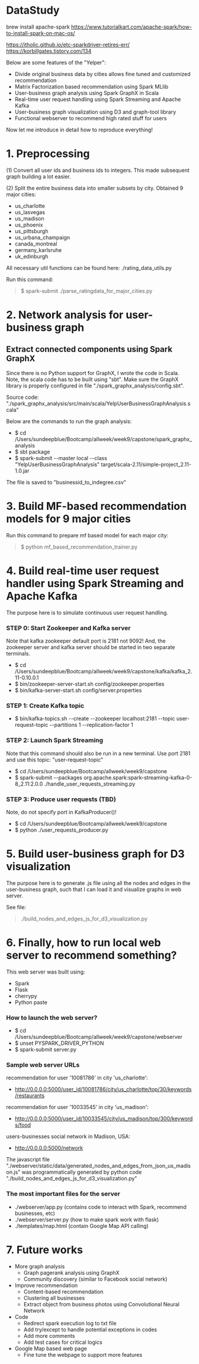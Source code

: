 # DataStudy

brew install apache-spark
https://www.tutorialkart.com/apache-spark/how-to-install-spark-on-mac-os/

https://itholic.github.io/etc-sparkdriver-retires-err/
https://korbillgates.tistory.com/134

Below are some features of the "Yelper":

- Divide original business data by cities allows fine tuned and customized recommendation
- Matrix Factorization based recommendation using Spark MLlib
- User-business graph analysis using Spark GraphX in Scala
- Real-time user request handling using Spark Streaming and Apache Kafka
- User-business graph visualization using D3 and graph-tool library
- Functional webserver to recommend high rated stuff for users

Now let me introduce in detail how to reproduce everything!

# 1. Preprocessing

(1) Convert all user ids and business ids to integers. This made subsequent graph building a lot easier.

(2) Split the entire business data into smaller subsets by city. Obtained 9 major cities:

- us_charlotte 
- us_lasvegas
- us_madison
- us_phoenix
- us_pittsburgh
- us_urbana_champaign
- canada_montreal
- germany_karlsruhe
- uk_edinburgh

All necessary util functions can be found here: ./rating_data_utils.py

Run this command:

> $ spark-submit ./parse_ratingdata_for_major_cities.py





# 2. Network analysis for user-business graph

## Extract connected components using Spark GraphX

Since there is no Python support for GraphX, I wrote the code in Scala. Note, the scala code has to be built using "sbt". Make sure the GraphX library is properly configured in file "./spark_graphx_analysis/config.sbt".

Source code: "./spark_graphx_analysis/src/main/scala/YelpUserBusinessGraphAnalysis.scala"

Below are the commands to run the graph analysis:

- $ cd /Users/sundeepblue/Bootcamp/allweek/week9/capstone/spark_graphx_analysis
- $ sbt package
- $ spark-submit --master local --class "YelpUserBusinessGraphAnalysis" target/scala-2.11/simple-project_2.11-1.0.jar

The file is saved to "businessid_to_indegree.csv"






# 3. Build MF-based recommendation models for 9 major cities

Run this command to prepare mf based model for each major city:

> $ python mf_based_recommendation_trainer.py






# 4. Build real-time user request handler using Spark Streaming and Apache Kafka

The purpose here is to simulate continuous user request handling.

### STEP 0: Start Zookeeper and Kafka server
Note that kafka zookeeper default port is 2181 not 9092! And, the zookeeper server and kafka server should be started in two separate terminals.

- $ cd /Users/sundeepblue/Bootcamp/allweek/week9/capstone/kafka/kafka_2.11-0.10.0.1
- $ bin/zookeeper-server-start.sh config/zookeeper.properties
- $ bin/kafka-server-start.sh config/server.properties

### STEP 1: Create Kafka topic
- $ bin/kafka-topics.sh --create --zookeeper localhost:2181 --topic user-request-topic --partitions 1 --replication-factor 1

### STEP 2: Launch Spark Streaming

Note that this command should also be run in a new terminal. Use port 2181 and use this topic: "user-request-topic"

- $ cd /Users/sundeepblue/Bootcamp/allweek/week9/capstone
- $ spark-submit --packages org.apache.spark:spark-streaming-kafka-0-8_2.11:2.0.0 ./handle_user_requests_streaming.py

### STEP 3: Produce user requests (TBD)
Note, do not specify port in KafkaProducer()!

- $ cd /Users/sundeepblue/Bootcamp/allweek/week9/capstone
- $ python ./user_requests_producer.py





# 5. Build user-business graph for D3 visualization

The purpose here is to generate .js file using all the nodes and edges in the user-business graph, such that I can load it and visualize graphs in web server.

See file: 

> ./build_nodes_and_edges_js_for_d3_visualization.py





# 6. Finally, how to run local web server to recommend something?

This web server was built using:

* Spark
* Flask
* cherrypy
* Python paste

### How to launch the web server?

- $ cd /Users/sundeepblue/Bootcamp/allweek/week9/capstone/webserver
- $ unset PYSPARK_DRIVER_PYTHON
- $ spark-submit server.py

### Sample web server URLs

recommendation for user '10081786' in city 'us_charlotte':

- http://0.0.0.0:5000/user_id/10081786/city/us_charlotte/top/30/keywords/restaurants

recommendation for user '10033545' in city 'us_madison':

- http://0.0.0.0:5000/user_id/10033545/city/us_madison/top/300/keywords/food

users-businesses social network in Madison, USA:

- http://0.0.0.0:5000/network

The javascript file "./webserver/static/data/generated_nodes_and_edges_from_json_us_madison.js" was programmatically generated by python code "./build_nodes_and_edges_js_for_d3_visualization.py"


### The most important files for the server

- ./webserver/app.py (contains code to interact with Spark, recommend businesses, etc)
- ./webserver/server.py (how to make spark work with flask)
- ./templates/map.html (contain Google Map API calling)




# 7. Future works

- More graph analysis
    - Graph pagerank analysis using GraphX
    - Community discovery (similar to Facebook social network)
- Improve recommendation
    - Content-based recommendation
    - Clustering all businesses
    - Extract object from business photos using Convolutional Neural Network
- Code
    - Redirect spark execution log to txt file
    - Add try/except to handle potential exceptions in codes
    - Add more comments
    - Add test cases for critical logics
- Google Map based web page
    - Fine tune the webpage to support more features


